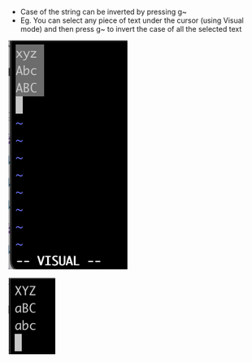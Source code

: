 - Case of the string can be inverted by pressing g~
- Eg. You can select any piece of text under the cursor (using Visual mode) and then press g~ to invert the case of all the selected text

![selecting in visual mode](/vim/selecting_visual_mode.png)

![inverting text case](/vim/inverted_text_case.png)


